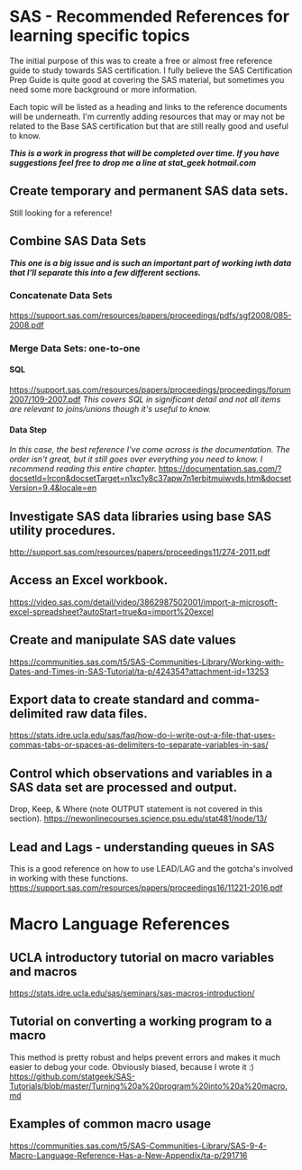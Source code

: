 # SAS - Recommended References for learning specific topics

The initial purpose of this was to create a free or almost free reference guide to study towards SAS certification. 
I fully believe the SAS Certification Prep Guide is quite good at covering the SAS material, but sometimes you need some more background or more information.


Each topic will be listed as a heading and links to the reference documents will be underneath.
I'm currently adding resources that may or may not be related to the Base SAS certification but that are still really good and useful to know. 

**_This is a work in progress that will be completed over time. If you have suggestions feel free to drop me a line at stat_geek hotmail.com_**

## Create temporary and permanent SAS data sets.
Still looking for a reference!

## Combine SAS Data Sets
**_This one is a big issue and is such an important part of working iwth data that I'll separate this into a few different sections._**

### Concatenate Data Sets
https://support.sas.com/resources/papers/proceedings/pdfs/sgf2008/085-2008.pdf

### Merge Data Sets: one-to-one

#### SQL
https://support.sas.com/resources/papers/proceedings/proceedings/forum2007/109-2007.pdf
_This covers SQL in significant detail and not all items are relevant to joins/unions though it's useful to know._

#### Data Step
_In this case, the best reference I've come across is the documentation. The order isn't great, but it still goes over everything you need to know. I recommend reading this entire chapter._
https://documentation.sas.com/?docsetId=lrcon&docsetTarget=n1xc1y8c37apw7n1erbitmuiwvds.htm&docsetVersion=9.4&locale=en

## Investigate SAS data libraries using base SAS utility procedures.

http://support.sas.com/resources/papers/proceedings11/274-2011.pdf

## Access an Excel workbook.

https://video.sas.com/detail/video/3862987502001/import-a-microsoft-excel-spreadsheet?autoStart=true&q=import%20excel

## Create and manipulate SAS date values
https://communities.sas.com/t5/SAS-Communities-Library/Working-with-Dates-and-Times-in-SAS-Tutorial/ta-p/424354?attachment-id=13253

## Export data to create standard and comma-delimited raw data files.

https://stats.idre.ucla.edu/sas/faq/how-do-i-write-out-a-file-that-uses-commas-tabs-or-spaces-as-delimiters-to-separate-variables-in-sas/

## Control which observations and variables in a SAS data set are processed and output.

Drop, Keep, & Where (note OUTPUT statement is not covered in this section). 
https://newonlinecourses.science.psu.edu/stat481/node/13/


## Lead and Lags - understanding queues in SAS
This is a good reference on how to use LEAD/LAG and the gotcha's involved in working with these functions. 
https://support.sas.com/resources/papers/proceedings16/11221-2016.pdf


# Macro Language References

## UCLA introductory tutorial on macro variables and macros
https://stats.idre.ucla.edu/sas/seminars/sas-macros-introduction/

## Tutorial on converting a working program to a macro 
This method is pretty robust and helps prevent errors and makes it much easier to debug your code.
Obviously biased, because I wrote it :)
https://github.com/statgeek/SAS-Tutorials/blob/master/Turning%20a%20program%20into%20a%20macro.md

## Examples of common macro usage
https://communities.sas.com/t5/SAS-Communities-Library/SAS-9-4-Macro-Language-Reference-Has-a-New-Appendix/ta-p/291716

